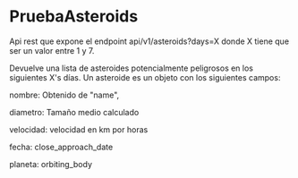 # PruebaAsteroids

Api rest que expone el endpoint api/v1/asteroids?days=X donde X tiene que ser un valor entre 
1 y 7. 

Devuelve una lista de asteroides potencialmente peligrosos en los siguientes X's días.
Un asteroide es un objeto con los siguientes campos:

nombre: Obtenido de "name",

diametro: Tamaño medio calculado

velocidad: velocidad en km por horas

fecha: close_approach_date

planeta: orbiting_body

 
